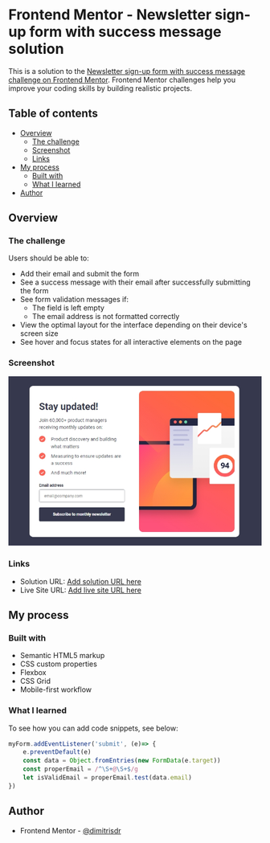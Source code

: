 # Frontend Mentor - Newsletter sign-up form with success message solution

This is a solution to the [Newsletter sign-up form with success message challenge on Frontend Mentor](https://www.frontendmentor.io/challenges/newsletter-signup-form-with-success-message-3FC1AZbNrv). Frontend Mentor challenges help you improve your coding skills by building realistic projects. 

## Table of contents

- [Overview](#overview)
  - [The challenge](#the-challenge)
  - [Screenshot](#screenshot)
  - [Links](#links)
- [My process](#my-process)
  - [Built with](#built-with)
  - [What I learned](#what-i-learned)
- [Author](#author)


## Overview

### The challenge

Users should be able to:

- Add their email and submit the form
- See a success message with their email after successfully submitting the form
- See form validation messages if:
  - The field is left empty
  - The email address is not formatted correctly
- View the optimal layout for the interface depending on their device's screen size
- See hover and focus states for all interactive elements on the page

### Screenshot

![](screenshot.jpeg)


### Links

- Solution URL: [Add solution URL here](https://github.com/dimitrisdr/newsletter-sign-up-with-success-msg.git)
- Live Site URL: [Add live site URL here](https://dimitrisdr.github.io/newsletter-sign-up-with-success-msg/)

## My process

### Built with

- Semantic HTML5 markup
- CSS custom properties
- Flexbox
- CSS Grid
- Mobile-first workflow

### What I learned


To see how you can add code snippets, see below:


```js
myForm.addEventListener('submit', (e)=> {
    e.preventDefault(e)
    const data = Object.fromEntries(new FormData(e.target))
    const properEmail = /^\S+@\S+$/g
    let isValidEmail = properEmail.test(data.email)
})
```

## Author

- Frontend Mentor - [@dimitrisdr](https://www.frontendmentor.io/profile/dimitrisdr)



